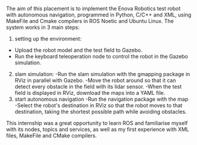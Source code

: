 The aim of this placement is to implement the Enova Robotics test robot with autonomous navigation, programmed in Python, C/C++ and XML, using MakeFile and Cmake compilers in ROS Noetic and Ubuntu Linux. 
The system works in 3 main steps:
1. setting up the environment: 
- Upload the robot model and the test field to Gazebo.
- Run the keyboard teleoperation node to control the robot in the Gazebo simulation.
2. slam simulation:
-Run the slam simulation with the gmapping package in RViz in parallel with Gazebo.
-Move the robot around so that it can detect every obstacle in the field with its lidar sensor.
-When the test field is displayed in RViz, download the maps into a YAML file.
3. start autonomous navigation
-Run the navigation package with the map 
-Select the robot's destination in RViz so that the robot moves to that destination, taking the shortest possible path while avoiding obstacles.

This internship was a great opportunity to learn ROS and familiarise myself with its nodes, topics and services, as well as my first experience with XML files, MakeFile and CMake compilers.
